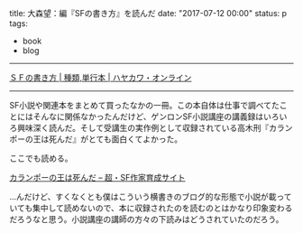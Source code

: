 title: 大森望：編『SFの書き方』を読んだ
date: "2017-07-12 00:00"
status: p
tags:
- book
- blog
---

[ＳＦの書き方 \| 種類,単行本 \| ハヤカワ・オンライン](http://www.hayakawa-online.co.jp/shopdetail/000000013516/)

---

SF小説や関連本をまとめて買ったなかの一冊。この本自体は仕事で調べてたことにはそんなに関係なかったんだけど、ゲンロンSF小説講座の講義録はいろいろ興味深く読んだ。そして受講生の実作例として収録されている高木刑『カランポーの王は死んだ』がとても面白くてよかった。

ここでも読める。

[カランポーの王は死んだ – 超・SF作家育成サイト](http://school.genron.co.jp/works/sf/2016/students/chimpsha/614/)

…んだけど、すくなくとも僕はこういう横書きのブログ的な形態で小説が載っていても集中して読めないので、本に収録されたのを読むのとはかなり印象変わるだろうなと思う。小説講座の講師の方々の下読みはどうされていたのだろう。
